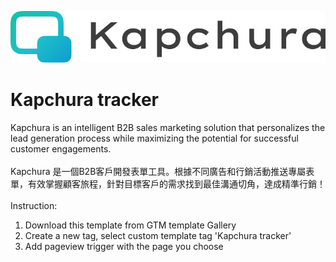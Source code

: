 ![Kapchura logo](./Kapchura_logo.png)

# Kapchura tracker
Kapchura is an intelligent B2B sales marketing solution that personalizes the lead generation process while maximizing the potential for successful customer engagements.
\
\
Kapchura 是一個B2B客戶開發表單工具。根據不同廣告和行銷活動推送專屬表單，有效掌握顧客旅程，針對目標客戶的需求找到最佳溝通切角，達成精準行銷！
\
\
Instruction:
1. Download this template from GTM template Gallery
2. Create a new tag, select custom template tag 'Kapchura tracker'
3. Add pageview trigger with the page you choose